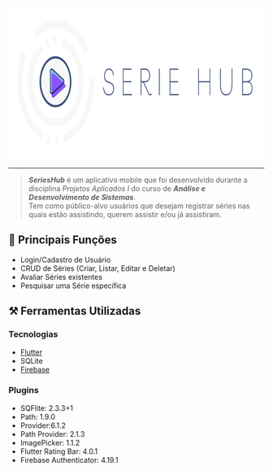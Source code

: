 <img src="./assets/logo-sh.png" alt="Logo do aplicativo - SerieHub" height="300">

___

> <em>**SeriesHub**</em> é um aplicativo mobile que foi desenvolvido durante a disciplina <em>Projetos Aplicados I</em> do curso de **<em>Análise e Desenvolvimento de Sistemas</em>**.
> </br>Tem como público-alvo usuários que desejam registrar séries nas quais estão assistindo, querem assistir e/ou já assistiram.

## 🎯 Principais Funções
* Login/Cadastro de Usuário
* CRUD de Séries (Criar, Listar, Editar e Deletar)
* Avaliar Séries existentes
* Pesquisar uma Série específica

## ⚒ Ferramentas Utilizadas
### Tecnologias
+ <a href="https://docs.flutter.dev/">Flutter</a>
+ SQLite
+ <a href="https://firebase.google.com/docs?hl=pt-br">Firebase</a>
### Plugins
+ SQFlite: 2.3.3+1
+ Path: 1.9.0
+ Provider:6.1.2
+ Path Provider: 2.1.3
+ ImagePicker: 1.1.2
+ Flutter Rating Bar: 4.0.1
+ Firebase Authenticator: 4.19.1

<!-- ## 📱 Layout
### Login e Cadastro de Usuário

### Tela Inicial Sem Séries

### Cadastro de uma Série

### Tela Inicial Com Série

### Edição de Série

### Pesquisa de uma Série

### Deletação de Série -->
